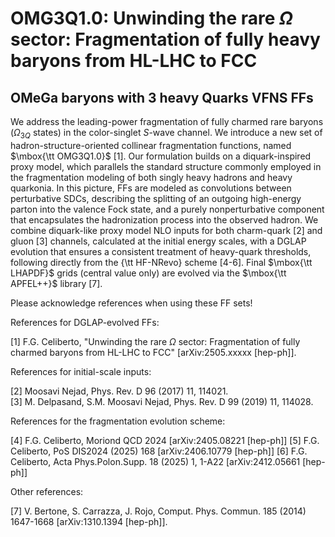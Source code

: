# OMG3Q1.0: Unwinding the rare $\Omega$ sector: Fragmentation of fully heavy baryons from HL-LHC to FCC
## OMeGa baryons with 3 heavy Quarks VFNS FFs

We address the leading-power fragmentation of fully charmed rare baryons ($\Omega_{3Q}$ states) in the color-singlet $S$-wave channel. We introduce a new set of hadron-structure-oriented collinear fragmentation functions, named $\mbox{\tt OMG3Q1.0}$ [1].
Our formulation builds on a diquark-inspired proxy model, which parallels the standard structure commonly employed in the fragmentation modeling of both singly heavy hadrons and heavy quarkonia. In this picture, FFs are modeled as convolutions between perturbative SDCs, describing the splitting of an outgoing high-energy parton into the valence Fock state, and a purely nonperturbative component that encapsulates the hadronization process into the observed hadron. 
We combine diquark-like proxy model NLO inputs for both charm-quark [2] and gluon [3] channels, calculated at the initial energy scales, with a DGLAP evolution that ensures a consistent treatment of heavy-quark thresholds, following directly from the {\tt HF-NRevo} scheme [4-6]. Final $\mbox{\tt LHAPDF}$ grids (central value only) are evolved via the $\mbox{\tt APFEL++}$ library [7].


Please acknowledge references when using these FF sets!  

References for DGLAP-evolved FFs:

[1] F.G. Celiberto, "Unwinding the rare $\Omega$ sector: Fragmentation of fully charmed baryons from HL-LHC to FCC" [arXiv:2505.xxxxx [hep-ph]].  

References for initial-scale inputs:

[2] Moosavi Nejad, Phys. Rev. D 96 (2017) 11, 114021.    
[3] M. Delpasand, S.M. Moosavi Nejad, Phys. Rev. D 99 (2019) 11, 114028.

References for the fragmentation evolution scheme:

[4] F.G. Celiberto, Moriond QCD 2024 [arXiv:2405.08221 [hep-ph]]
[5] F.G. Celiberto, PoS DIS2024 (2025) 168 [arXiv:2406.10779 [hep-ph]]
[6] F.G. Celiberto, Acta Phys.Polon.Supp. 18 (2025) 1, 1-A22 [arXiv:2412.05661 [hep-ph]]


Other references:

[7] V. Bertone, S. Carrazza, J. Rojo, Comput. Phys. Commun. 185 (2014) 1647-1668 [arXiv:1310.1394 [hep-ph]].  
